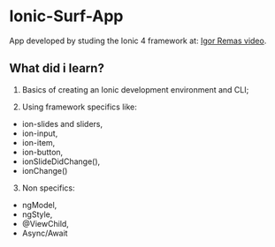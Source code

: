 # Ionic-Surf-App
App developed by studing the Ionic 4 framework at: [Igor Remas video](https://www.youtube.com/watch?v=UsJ7zsKx_v0).

## What did i learn?

1. Basics of creating an Ionic development environment and CLI;

2. Using framework specifics like: 
  - ion-slides and sliders, 
  - ion-input, 
  - ion-item, 
  - ion-button,
  - ionSlideDidChange(),
  - ionChange()

3. Non specifics:
  - ngModel,
  - ngStyle,
  - @ViewChild,
  - Async/Await
